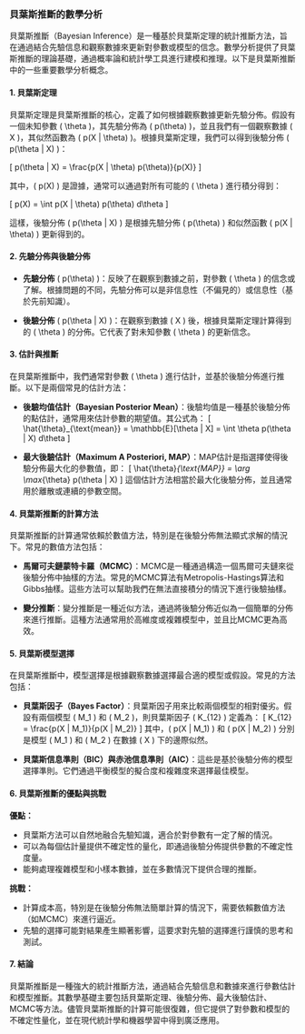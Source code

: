 ### 貝葉斯推斷的數學分析

貝葉斯推斷（Bayesian Inference）是一種基於貝葉斯定理的統計推斷方法，旨在通過結合先驗信息和觀察數據來更新對參數或模型的信念。數學分析提供了貝葉斯推斷的理論基礎，通過概率論和統計學工具進行建模和推理。以下是貝葉斯推斷中的一些重要數學分析概念。

#### 1. 貝葉斯定理

貝葉斯定理是貝葉斯推斷的核心，定義了如何根據觀察數據更新先驗分佈。假設有一個未知參數 \( \theta \)，其先驗分佈為 \( p(\theta) \)，並且我們有一個觀察數據 \( X \)，其似然函數為 \( p(X | \theta) \)。根據貝葉斯定理，我們可以得到後驗分佈 \( p(\theta | X) \)：

\[
p(\theta | X) = \frac{p(X | \theta) p(\theta)}{p(X)}
\]

其中，\( p(X) \) 是證據，通常可以通過對所有可能的 \( \theta \) 進行積分得到：

\[
p(X) = \int p(X | \theta) p(\theta) d\theta
\]

這樣，後驗分佈 \( p(\theta | X) \) 是根據先驗分佈 \( p(\theta) \) 和似然函數 \( p(X | \theta) \) 更新得到的。

#### 2. 先驗分佈與後驗分佈

- **先驗分佈** \( p(\theta) \)：反映了在觀察到數據之前，對參數 \( \theta \) 的信念或了解。根據問題的不同，先驗分佈可以是非信息性（不偏見的）或信息性（基於先前知識）。

- **後驗分佈** \( p(\theta | X) \)：在觀察到數據 \( X \) 後，根據貝葉斯定理計算得到的 \( \theta \) 的分佈。它代表了對未知參數 \( \theta \) 的更新信念。

#### 3. 估計與推斷

在貝葉斯推斷中，我們通常對參數 \( \theta \) 進行估計，並基於後驗分佈進行推斷。以下是兩個常見的估計方法：

- **後驗均值估計（Bayesian Posterior Mean）**：後驗均值是一種基於後驗分佈的點估計，通常用來估計參數的期望值。其公式為：
  \[
  \hat{\theta}_{\text{mean}} = \mathbb{E}[\theta | X] = \int \theta p(\theta | X) d\theta
  \]

- **最大後驗估計（Maximum A Posteriori, MAP）**：MAP估計是指選擇使得後驗分佈最大化的參數值，即：
  \[
  \hat{\theta}_{\text{MAP}} = \arg \max_{\theta} p(\theta | X)
  \]
  這個估計方法相當於最大化後驗分佈，並且通常用於離散或連續的參數空間。

#### 4. 貝葉斯推斷的計算方法

貝葉斯推斷的計算通常依賴於數值方法，特別是在後驗分佈無法顯式求解的情況下。常見的數值方法包括：

- **馬爾可夫鏈蒙特卡羅（MCMC）**：MCMC是一種通過構造一個馬爾可夫鏈來從後驗分佈中抽樣的方法。常見的MCMC算法有Metropolis-Hastings算法和Gibbs抽樣。這些方法可以幫助我們在無法直接積分的情況下進行後驗抽樣。

- **變分推斷**：變分推斷是一種近似方法，通過將後驗分佈近似為一個簡單的分佈來進行推斷。這種方法通常用於高維度或複雜模型中，並且比MCMC更為高效。

#### 5. 貝葉斯模型選擇

在貝葉斯推斷中，模型選擇是根據觀察數據選擇最合適的模型或假設。常見的方法包括：

- **貝葉斯因子（Bayes Factor）**：貝葉斯因子用來比較兩個模型的相對優劣。假設有兩個模型 \( M_1 \) 和 \( M_2 \)，則貝葉斯因子 \( K_{12} \) 定義為：
  \[
  K_{12} = \frac{p(X | M_1)}{p(X | M_2)}
  \]
  其中，\( p(X | M_1) \) 和 \( p(X | M_2) \) 分別是模型 \( M_1 \) 和 \( M_2 \) 在數據 \( X \) 下的邊際似然。

- **貝葉斯信息準則（BIC）與赤池信息準則（AIC）**：這些是基於後驗分佈的模型選擇準則。它們通過平衡模型的擬合度和複雜度來選擇最佳模型。

#### 6. 貝葉斯推斷的優點與挑戰

**優點：**

- 貝葉斯方法可以自然地融合先驗知識，適合於對參數有一定了解的情況。
- 可以為每個估計量提供不確定性的量化，即通過後驗分佈提供參數的不確定性度量。
- 能夠處理複雜模型和小樣本數據，並在多數情況下提供合理的推斷。

**挑戰：**

- 計算成本高，特別是在後驗分佈無法簡單計算的情況下，需要依賴數值方法（如MCMC）來進行逼近。
- 先驗的選擇可能對結果產生顯著影響，這要求對先驗的選擇進行謹慎的思考和測試。

#### 7. 結論

貝葉斯推斷是一種強大的統計推斷方法，通過結合先驗信息和數據來進行參數估計和模型推斷。其數學基礎主要包括貝葉斯定理、後驗分佈、最大後驗估計、MCMC等方法。儘管貝葉斯推斷的計算可能很復雜，但它提供了對參數和模型的不確定性量化，並在現代統計學和機器學習中得到廣泛應用。